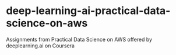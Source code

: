 # deep-learning-ai-practical-data-science-on-aws
Assignments from Practical Data Science on AWS offered by deeplearning.ai on Coursera
